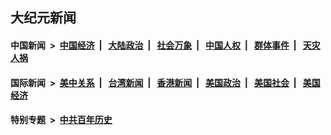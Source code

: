 ## 大纪元新闻

#### 中国新闻 &nbsp;>&nbsp; [中国经济](indexes/ncid283/README.md?10271645) &nbsp;| &nbsp; [大陆政治](indexes/ncid277/README.md?10271645) &nbsp;| &nbsp; [社会万象](indexes/ncid282/README.md?10271645) &nbsp;| &nbsp; [中国人权](indexes/ncid278/README.md?10271645) &nbsp;| &nbsp; [群体事件](indexes/ncid279/README.md?10271645) &nbsp;| &nbsp; [天灾人祸](indexes/ncid280/README.md?10271645)

#### 国际新闻 &nbsp;>&nbsp; [美中关系](indexes/nf1412576/README.md?10271645) &nbsp;| &nbsp; [台湾新闻](indexes/ncid1349361/README.md?10271645) &nbsp;| &nbsp; [香港新闻](indexes/ncid1349362/README.md?10271645) &nbsp;| &nbsp; [美国政治](indexes/ncid1078159/README.md?10271645) &nbsp;| &nbsp; [美国社会](indexes/ncid1078160/README.md?10271645) &nbsp;| &nbsp; [美国经济](indexes/ncid1078158/README.md?10271645)

#### 特别专题 &nbsp;>&nbsp; [中共百年历史](https://github.com/epoch-news/epoch-special/blob/master/README.md?10271645)  
